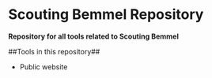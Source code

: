 # Scouting Bemmel Repository
**Repository for all tools related to Scouting Bemmel**

##Tools in this repository##
* Public website
